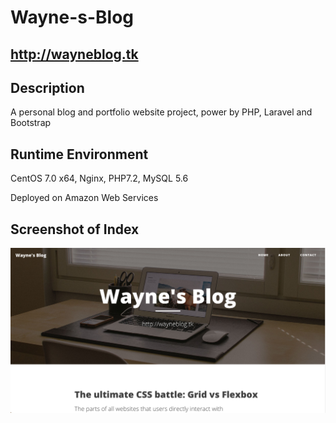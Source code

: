 # Wayne-s-Blog
## http://wayneblog.tk

## Description
A personal blog and portfolio website project, power by PHP, Laravel and Bootstrap

## Runtime Environment
CentOS 7.0 x64, Nginx, PHP7.2, MySQL 5.6

Deployed on Amazon Web Services

## Screenshot of Index
![Website Index](https://github.com/wayneho25/Wayne-s-Blog/raw/master/index.png)
